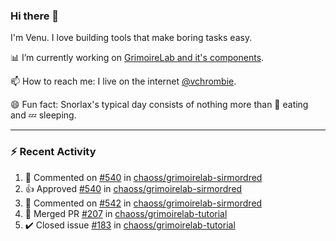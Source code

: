 ### Hi there 👋

I'm Venu. I love building tools that make boring tasks easy.

📊 I’m currently working on [GrimoireLab and it's components](https://chaoss.github.io/grimoirelab).

📫 How to reach me: I live on the internet [@vchrombie](https://www.google.co.in/search?q=vchrombie).

😄 Fun fact: Snorlax's typical day consists of nothing more than :doughnut: eating and :zzz: sleeping.

---

### :zap: Recent Activity

<!--RECENT_ACTIVITY:start-->
1. 💬 Commented on [#540](https://github.com/chaoss/grimoirelab-sirmordred/pull/540#issuecomment-1113994124) in [chaoss/grimoirelab-sirmordred](https://github.com/chaoss/grimoirelab-sirmordred)
2. 👍 Approved [#540](https://github.com/chaoss/grimoirelab-sirmordred/pull/540#pullrequestreview-958491552) in [chaoss/grimoirelab-sirmordred](https://github.com/chaoss/grimoirelab-sirmordred)
3. 💬 Commented on [#542](https://github.com/chaoss/grimoirelab-sirmordred/pull/542#issuecomment-1113992585) in [chaoss/grimoirelab-sirmordred](https://github.com/chaoss/grimoirelab-sirmordred)
4. 🎉 Merged PR [#207](https://github.com/chaoss/grimoirelab-tutorial/pull/207) in [chaoss/grimoirelab-tutorial](https://github.com/chaoss/grimoirelab-tutorial)
5. ✔️ Closed issue [#183](https://github.com/chaoss/grimoirelab-tutorial/issues/183) in [chaoss/grimoirelab-tutorial](https://github.com/chaoss/grimoirelab-tutorial)
<!--RECENT_ACTIVITY:end-->

<!--
**vchrombie/vchrombie** is a ✨ _special_ ✨ repository because its `README.md` (this file) appears on your GitHub profile.

Here are some ideas to get you started:

- 🔭 I’m currently working on ...
- 🌱 I’m currently learning ...
- 👯 I’m looking to collaborate on ...
- 🤔 I’m looking for help with ...
- 💬 Ask me about ...
- 📫 How to reach me: ...
- 😄 Pronouns: ...
- ⚡ Fun fact: ...
-->
